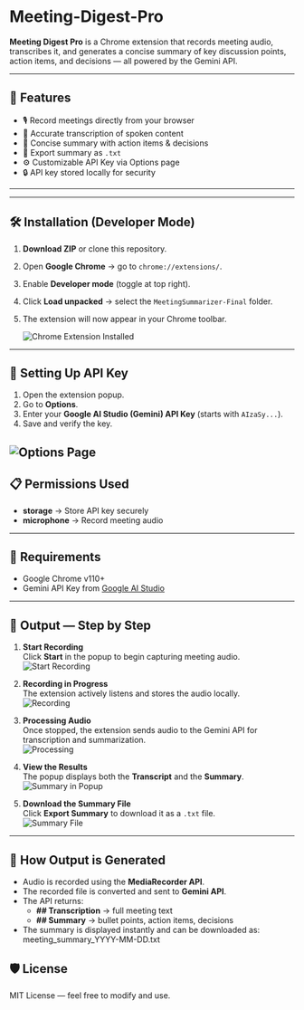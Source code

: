 # Meeting-Digest-Pro

**Meeting Digest Pro** is a Chrome extension that records meeting audio, transcribes it, and generates a concise summary of key discussion points, action items, and decisions — all powered by the Gemini API.

---

## 🚀 Features
- 🎙️ Record meetings directly from your browser
- 📝 Accurate transcription of spoken content
- 📌 Concise summary with action items & decisions
- 💾 Export summary as `.txt`
- ⚙️ Customizable API Key via Options page
- 🔒 API key stored locally for security

---

---

## 🛠️ Installation (Developer Mode)
1. **Download ZIP** or clone this repository.
2. Open **Google Chrome** → go to `chrome://extensions/`.
3. Enable **Developer mode** (toggle at top right).
4. Click **Load unpacked** → select the `MeetingSummarizer-Final` folder.
5. The extension will now appear in your Chrome toolbar.

   ![Chrome Extension Installed](./outputs/chrome%20extension.png)


---

## 🔑 Setting Up API Key
1. Open the extension popup.
2. Go to **Options**.
3. Enter your **Google AI Studio (Gemini) API Key** (starts with `AIzaSy...`).
4. Save and verify the key.

![Options Page](./outputs/options%20page.png)
---

## 📋 Permissions Used
- **storage** → Store API key securely
- **microphone** → Record meeting audio

---

## 📌 Requirements
- Google Chrome v110+
- Gemini API Key from [Google AI Studio](https://makersuite.google.com/)

---

## 📄 Output — Step by Step
1. **Start Recording**  
   Click **Start** in the popup to begin capturing meeting audio.  
   ![Start Recording](./outputs/start.png)

2. **Recording in Progress**  
   The extension actively listens and stores the audio locally.  
   ![Recording](./outputs/recording.png)

3. **Processing Audio**  
   Once stopped, the extension sends audio to the Gemini API for transcription and summarization.  
   ![Processing](./outputs/processed.png)

4. **View the Results**  
   The popup displays both the **Transcript** and the **Summary**.  
   ![Summary in Popup](./outputs/Summary.png)

5. **Download the Summary File**  
   Click **Export Summary** to download it as a `.txt` file.  
   ![Summary File](./outputs/summary%20file.png)

---

## 📜 How Output is Generated
- Audio is recorded using the **MediaRecorder API**.
- The recorded file is converted and sent to **Gemini API**.
- The API returns:
  - **## Transcription** → full meeting text
  - **## Summary** → bullet points, action items, decisions
- The summary is displayed instantly and can be downloaded as: meeting_summary_YYYY-MM-DD.txt

## 🛡️ License
MIT License — feel free to modify and use.



